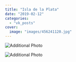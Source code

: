```yaml
---
title: "Isla de la Plata"
date: "2019-02-12"
categories: 
  - "vk_posts"
cover:
  image: "images/456241120.jpg"
---
```


![Additional Photo](https://vodpop.ru/wp-content/uploads/2023/07/456241121.jpg)

![Additional Photo](https://vodpop.ru/wp-content/uploads/2023/07/456241122.jpg)
